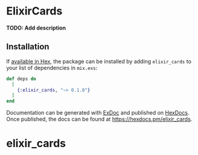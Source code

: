 # ElixirCards

**TODO: Add description**

## Installation

If [available in Hex](https://hex.pm/docs/publish), the package can be installed
by adding `elixir_cards` to your list of dependencies in `mix.exs`:

```elixir
def deps do
  [
    {:elixir_cards, "~> 0.1.0"}
  ]
end
```

Documentation can be generated with [ExDoc](https://github.com/elixir-lang/ex_doc)
and published on [HexDocs](https://hexdocs.pm). Once published, the docs can
be found at <https://hexdocs.pm/elixir_cards>.

# elixir_cards
